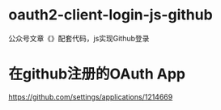# oauth2-client-login-js-github
公众号文章《》配套代码，js实现Github登录

# 在github注册的OAuth App
https://github.com/settings/applications/1214669